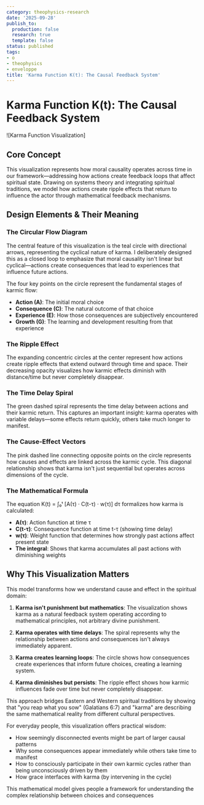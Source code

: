 ```yaml
---
category: theophysics-research
date: '2025-09-28'
publish_to:
  production: false
  research: true
  template: false
status: published
tags:
- o
- theophysics
- enveloppe
title: 'Karma Function K(t): The Causal Feedback System'
---
```

   
# Karma Function K(t): The Causal Feedback System   
   
![Karma Function Visualization]   
   
## Core Concept   
   
This visualization represents how moral causality operates across time in our framework—addressing how actions create feedback loops that affect spiritual state. Drawing on systems theory and integrating spiritual traditions, we model how actions create ripple effects that return to influence the actor through mathematical feedback mechanisms.   
   
## Design Elements & Their Meaning   
   
### The Circular Flow Diagram   
   
The central feature of this visualization is the teal circle with directional arrows, representing the cyclical nature of karma. I deliberately designed this as a closed loop to emphasize that moral causality isn't linear but cyclical—actions create consequences that lead to experiences that influence future actions.   
   
The four key points on the circle represent the fundamental stages of karmic flow:   
   
   
- **Action (A)**: The initial moral choice   
- **Consequence (C)**: The natural outcome of that choice   
- **Experience (E)**: How those consequences are subjectively encountered   
- **Growth (G)**: The learning and development resulting from that experience   
   
### The Ripple Effect   
   
The expanding concentric circles at the center represent how actions create ripple effects that extend outward through time and space. Their decreasing opacity visualizes how karmic effects diminish with distance/time but never completely disappear.   
   
### The Time Delay Spiral   
   
The green dashed spiral represents the time delay between actions and their karmic return. This captures an important insight: karma operates with variable delays—some effects return quickly, others take much longer to manifest.   
   
### The Cause-Effect Vectors   
   
The pink dashed line connecting opposite points on the circle represents how causes and effects are linked across the karmic cycle. This diagonal relationship shows that karma isn't just sequential but operates across dimensions of the cycle.   
   
### The Mathematical Formula   
   
The equation K(t) = ∫₀ᵗ [A(τ) · C(t-τ) · w(τ)] dτ formalizes how karma is calculated:   
   
   
- **A(τ)**: Action function at time τ   
- **C(t-τ)**: Consequence function at time t-τ (showing time delay)   
- **w(τ)**: Weight function that determines how strongly past actions affect present state   
- **The integral**: Shows that karma accumulates all past actions with diminishing weights   
   
## Why This Visualization Matters   
   
This model transforms how we understand cause and effect in the spiritual domain:   
   
1. **Karma isn't punishment but mathematics**: The visualization shows karma as a natural feedback system operating according to mathematical principles, not arbitrary divine punishment.   
       
2. **Karma operates with time delays**: The spiral represents why the relationship between actions and consequences isn't always immediately apparent.   
       
3. **Karma creates learning loops**: The circle shows how consequences create experiences that inform future choices, creating a learning system.   
       
4. **Karma diminishes but persists**: The ripple effect shows how karmic influences fade over time but never completely disappear.   
       
   
This approach bridges Eastern and Western spiritual traditions by showing that "you reap what you sow" (Galatians 6:7) and "karma" are describing the same mathematical reality from different cultural perspectives.   
   
For everyday people, this visualization offers practical wisdom:   
   
   
- How seemingly disconnected events might be part of larger causal patterns   
- Why some consequences appear immediately while others take time to manifest   
- How to consciously participate in their own karmic cycles rather than being unconsciously driven by them   
- How grace interfaces with karma (by intervening in the cycle)   
   
This mathematical model gives people a framework for understanding the complex relationship between choices and consequences